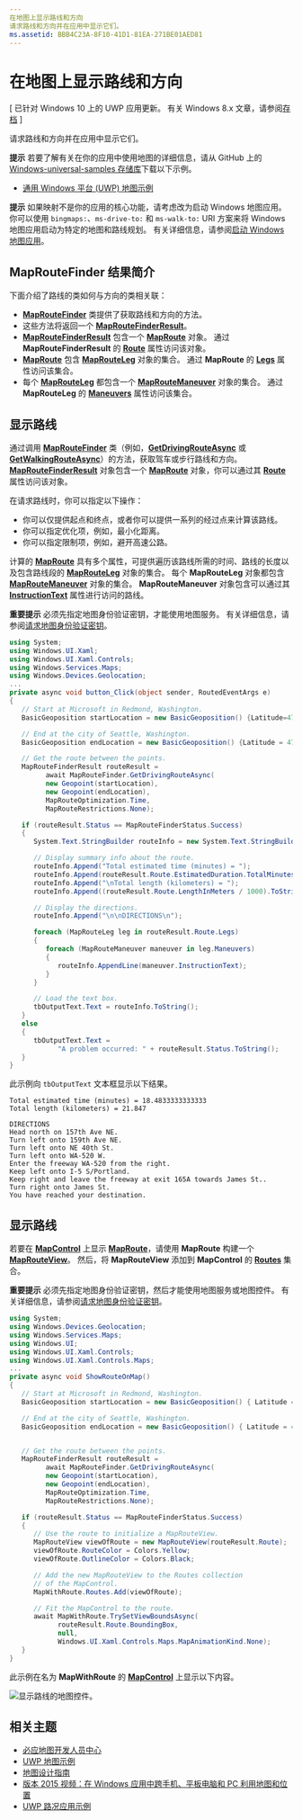 ```yaml
---
在地图上显示路线和方向
请求路线和方向并在应用中显示它们。
ms.assetid: BBB4C23A-8F10-41D1-81EA-271BE01AED81
---
```


# 在地图上显示路线和方向


\[ 已针对 Windows 10 上的 UWP 应用更新。 有关 Windows 8.x 文章，请参阅[存档](http://go.microsoft.com/fwlink/p/?linkid=619132) \]


请求路线和方向并在应用中显示它们。

**提示** 若要了解有关在你的应用中使用地图的详细信息，请从 GitHub 上的 [Windows-universal-samples 存储库](http://go.microsoft.com/fwlink/p/?LinkId=619979)下载以下示例。

-   [通用 Windows 平台 (UWP) 地图示例](http://go.microsoft.com/fwlink/p/?LinkId=619977)

**提示** 如果映射不是你的应用的核心功能，请考虑改为启动 Windows 地图应用。 你可以使用 `bingmaps:`、`ms-drive-to:` 和 `ms-walk-to:` URI 方案来将 Windows 地图应用启动为特定的地图和路线规划。 有关详细信息，请参阅[启动 Windows 地图应用](https://msdn.microsoft.com/library/windows/apps/mt228341)。

 

## MapRouteFinder 结果简介


下面介绍了路线的类如何与方向的类相关联：

-   [
            **MapRouteFinder**](https://msdn.microsoft.com/library/windows/apps/dn636938) 类提供了获取路线和方向的方法。
-   这些方法将返回一个 [**MapRouteFinderResult**](https://msdn.microsoft.com/library/windows/apps/dn636939)。
-   [
            **MapRouteFinderResult**](https://msdn.microsoft.com/library/windows/apps/dn636939) 包含一个 [**MapRoute**](https://msdn.microsoft.com/library/windows/apps/dn636937) 对象。 通过 **MapRouteFinderResult** 的 [**Route**](https://msdn.microsoft.com/library/windows/apps/dn636940) 属性访问该对象。
-   [
            **MapRoute**](https://msdn.microsoft.com/library/windows/apps/dn636937) 包含 [**MapRouteLeg**](https://msdn.microsoft.com/library/windows/apps/dn636955) 对象的集合。 通过 **MapRoute** 的 [**Legs**](https://msdn.microsoft.com/library/windows/apps/dn636973) 属性访问该集合。
-   每个 [**MapRouteLeg**](https://msdn.microsoft.com/library/windows/apps/dn636955) 都包含一个 [**MapRouteManeuver**](https://msdn.microsoft.com/library/windows/apps/dn636961) 对象的集合。 通过 **MapRouteLeg** 的 [**Maneuvers**](https://msdn.microsoft.com/library/windows/apps/dn636959) 属性访问该集合。

## 显示路线


通过调用 [**MapRouteFinder**](https://msdn.microsoft.com/library/windows/apps/dn636938) 类（例如，[**GetDrivingRouteAsync**](https://msdn.microsoft.com/library/windows/apps/dn636943) 或 [**GetWalkingRouteAsync**](https://msdn.microsoft.com/library/windows/apps/dn636953)）的方法，获取驾车或步行路线和方向。 [
            **MapRouteFinderResult**](https://msdn.microsoft.com/library/windows/apps/dn636939) 对象包含一个 [**MapRoute**](https://msdn.microsoft.com/library/windows/apps/dn636937) 对象，你可以通过其 [**Route**](https://msdn.microsoft.com/library/windows/apps/dn636940) 属性访问该对象。

在请求路线时，你可以指定以下操作：

-   你可以仅提供起点和终点，或者你可以提供一系列的经过点来计算该路线。
-   你可以指定优化项，例如，最小化距离。
-   你可以指定限制项，例如，避开高速公路。

计算的 [**MapRoute**](https://msdn.microsoft.com/library/windows/apps/dn636937) 具有多个属性，可提供遍历该路线所需的时间、路线的长度以及包含路线段的 [**MapRouteLeg**](https://msdn.microsoft.com/library/windows/apps/dn636955) 对象的集合。 每个 **MapRouteLeg** 对象都包含 [**MapRouteManeuver**](https://msdn.microsoft.com/library/windows/apps/dn636961) 对象的集合。 **MapRouteManeuver** 对象包含可以通过其 [**InstructionText**](https://msdn.microsoft.com/library/windows/apps/dn636964) 属性进行访问的路线。

**重要提示** 必须先指定地图身份验证密钥，才能使用地图服务。 有关详细信息，请参阅[请求地图身份验证密钥](authentication-key.md)。

 

```csharp
using System;
using Windows.UI.Xaml;
using Windows.UI.Xaml.Controls;
using Windows.Services.Maps;
using Windows.Devices.Geolocation;
...
private async void button_Click(object sender, RoutedEventArgs e)
{
   // Start at Microsoft in Redmond, Washington.
   BasicGeoposition startLocation = new BasicGeoposition() {Latitude=47.643,Longitude=-122.131};

   // End at the city of Seattle, Washington.
   BasicGeoposition endLocation = new BasicGeoposition() {Latitude = 47.604,Longitude= -122.329};

   // Get the route between the points.
   MapRouteFinderResult routeResult =
         await MapRouteFinder.GetDrivingRouteAsync(
         new Geopoint(startLocation),
         new Geopoint(endLocation),
         MapRouteOptimization.Time,
         MapRouteRestrictions.None);

   if (routeResult.Status == MapRouteFinderStatus.Success)
   {
      System.Text.StringBuilder routeInfo = new System.Text.StringBuilder();

      // Display summary info about the route.
      routeInfo.Append("Total estimated time (minutes) = ");
      routeInfo.Append(routeResult.Route.EstimatedDuration.TotalMinutes.ToString());
      routeInfo.Append("\nTotal length (kilometers) = ");
      routeInfo.Append((routeResult.Route.LengthInMeters / 1000).ToString());

      // Display the directions.
      routeInfo.Append("\n\nDIRECTIONS\n");

      foreach (MapRouteLeg leg in routeResult.Route.Legs)
      {
         foreach (MapRouteManeuver maneuver in leg.Maneuvers)
         {
            routeInfo.AppendLine(maneuver.InstructionText);
         }
      }

      // Load the text box.
      tbOutputText.Text = routeInfo.ToString();
   }
   else
   {
      tbOutputText.Text =
            "A problem occurred: " + routeResult.Status.ToString();
   }
}
```

此示例向 `tbOutputText` 文本框显示以下结果。

``` syntax
Total estimated time (minutes) = 18.4833333333333
Total length (kilometers) = 21.847

DIRECTIONS
Head north on 157th Ave NE.
Turn left onto 159th Ave NE.
Turn left onto NE 40th St.
Turn left onto WA-520 W.
Enter the freeway WA-520 from the right.
Keep left onto I-5 S/Portland.
Keep right and leave the freeway at exit 165A towards James St..
Turn right onto James St.
You have reached your destination.
```

## 显示路线


若要在 [**MapControl**](https://msdn.microsoft.com/library/windows/apps/dn637004) 上显示 [**MapRoute**](https://msdn.microsoft.com/library/windows/apps/dn636937)，请使用 **MapRoute** 构建一个 [**MapRouteView**](https://msdn.microsoft.com/library/windows/apps/dn637122)。 然后，将 **MapRouteView** 添加到 **MapControl** 的 [**Routes**](https://msdn.microsoft.com/library/windows/apps/dn637047) 集合。

**重要提示** 必须先指定地图身份验证密钥，然后才能使用地图服务或地图控件。 有关详细信息，请参阅[请求地图身份验证密钥](authentication-key.md)。

 

```csharp
using System;
using Windows.Devices.Geolocation;
using Windows.Services.Maps;
using Windows.UI;
using Windows.UI.Xaml.Controls;
using Windows.UI.Xaml.Controls.Maps;
...
private async void ShowRouteOnMap()
{
   // Start at Microsoft in Redmond, Washington.
   BasicGeoposition startLocation = new BasicGeoposition() { Latitude = 47.643, Longitude = -122.131 };

   // End at the city of Seattle, Washington.
   BasicGeoposition endLocation = new BasicGeoposition() { Latitude = 47.604, Longitude = -122.329 };


   // Get the route between the points.
   MapRouteFinderResult routeResult =
         await MapRouteFinder.GetDrivingRouteAsync(
         new Geopoint(startLocation),
         new Geopoint(endLocation),
         MapRouteOptimization.Time,
         MapRouteRestrictions.None);

   if (routeResult.Status == MapRouteFinderStatus.Success)
   {
      // Use the route to initialize a MapRouteView.
      MapRouteView viewOfRoute = new MapRouteView(routeResult.Route);
      viewOfRoute.RouteColor = Colors.Yellow;
      viewOfRoute.OutlineColor = Colors.Black;

      // Add the new MapRouteView to the Routes collection
      // of the MapControl.
      MapWithRoute.Routes.Add(viewOfRoute);

      // Fit the MapControl to the route.
      await MapWithRoute.TrySetViewBoundsAsync(
            routeResult.Route.BoundingBox,
            null,
            Windows.UI.Xaml.Controls.Maps.MapAnimationKind.None);
   }
}
```

此示例在名为 **MapWithRoute** 的 [**MapControl**](https://msdn.microsoft.com/library/windows/apps/dn637004) 上显示以下内容。

![显示路线的地图控件。](images/routeonmap.png)

## 相关主题

* [必应地图开发人员中心](https://www.bingmapsportal.com/)
* [UWP 地图示例](http://go.microsoft.com/fwlink/p/?LinkId=619977)
* [地图设计指南](https://msdn.microsoft.com/library/windows/apps/dn596102)
* [版本 2015 视频：在 Windows 应用中跨手机、平板电脑和 PC 利用地图和位置](https://channel9.msdn.com/Events/Build/2015/2-757)
* [UWP 路况应用示例](http://go.microsoft.com/fwlink/p/?LinkId=619982)



<!--HONumber=Mar16_HO1-->


